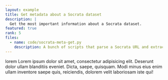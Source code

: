 ```yaml
---
layout: example
title: Get metadata about a Socrata dataset
description: |
  Get the most important information about a Socrata dataset.
featured: true
rank: 5
files:
  - name: code/socrata-meta-get.py
    description: A bunch of scripts that parse a Socrata URL and extracts a preview of useful metadata, including number of rows and columns, updated timestamps, and usage metrics
---
```



lorem Lorem ipsum dolor sit amet, consectetur adipisicing elit. Deserunt dolor ullam blanditiis eveniet. Dicta, saepe, quisquam. Modi minus eius enim ullam inventore saepe quis, reiciendis, dolorem velit laboriosam iste qui!
